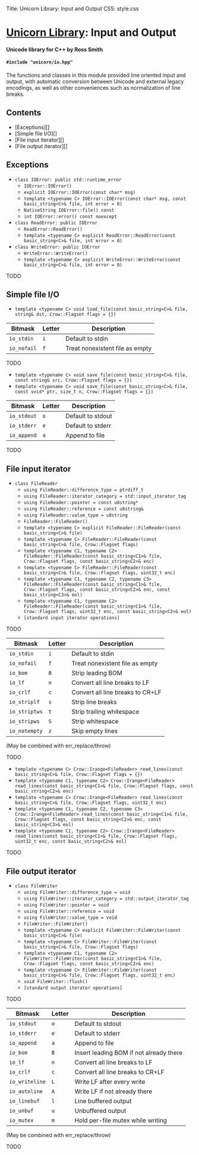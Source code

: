 Title: Unicorn Library: Input and Output
CSS: style.css

# [Unicorn Library](index.html): Input and Output #

#### Unicode library for C++ by Ross Smith ####

#### `#include "unicorn/io.hpp"` ####

The functions and classes in this module provided line oriented input and
output, with automatic conversion between Unicode and external legacy
encodings, as well as other conveniences such as normalization of line breaks.

## Contents ##

* [Exceptions][]
* [Simple file I/O][]
* [File input iterator][]
* [File output iterator][]

## Exceptions ##

* `class IOError: public std::runtime_error`
    * `IOError::IOError()`
    * `explicit IOError::IOError(const char* msg)`
    * `template <typename C> IOError::IOError(const char* msg, const basic_string<C>& file, int error = 0)`
    * `NativeString IOError::file() const`
    * `int IOError::error() const noexcept`
* `class ReadError: public IOError`
    * `ReadError::ReadError()`
    * `template <typename C> explicit ReadError::ReadError(const basic_string<C>& file, int error = 0)`
* `class WriteError: public IOError`
    * `WriteError::WriteError()`
    * `template <typename C> explicit WriteError::WriteError(const basic_string<C>& file, int error = 0)`

TODO

## Simple file I/O ##

* `template <typename C> void load_file(const basic_string<C>& file, string& dst, Crow::Flagset flags = {})`

Bitmask      | Letter  | Description
-------      | ------  | -----------
`io_stdin`   | `i`     | Default to stdin
`io_nofail`  | `f`     | Treat nonexistent file as empty

TODO

* `template <typename C> void save_file(const basic_string<C>& file, const string& src, Crow::Flagset flags = {})`
* `template <typename C> void save_file(const basic_string<C>& file, const void* ptr, size_t n, Crow::Flagset flags = {})`

Bitmask      | Letter  | Description
-------      | ------  | -----------
`io_stdout`  | `o`     | Default to stdout
`io_stderr`  | `e`     | Default to stderr
`io_append`  | `a`     | Append to file

TODO

## File input iterator ##

* `class FileReader`
    * `using FileReader::difference_type = ptrdiff_t`
    * `using FileReader::iterator_category = std::input_iterator_tag`
    * `using FileReader::pointer = const u8string*`
    * `using FileReader::reference = const u8string&`
    * `using FileReader::value_type = u8string`
    * `FileReader::FileReader()`
    * `template <typename C> explicit FileReader::FileReader(const basic_string<C>& file)`
    * `template <typename C> FileReader::FileReader(const basic_string<C>& file, Crow::Flagset flags)`
    * `template <typename C1, typename C2> FileReader::FileReader(const basic_string<C1>& file, Crow::Flagset flags, const basic_string<C2>& enc)`
    * `template <typename C> FileReader::FileReader(const basic_string<C>& file, Crow::Flagset flags, uint32_t enc)`
    * `template <typename C1, typename C2, typename C3> FileReader::FileReader(const basic_string<C1>& file, Crow::Flagset flags, const basic_string<C2>& enc, const basic_string<C3>& eol)`
    * `template <typename C1, typename C2> FileReader::FileReader(const basic_string<C1>& file, Crow::Flagset flags, uint32_t enc, const basic_string<C2>& eol)`
    * `[standard input iterator operations]`

TODO

Bitmask        | Letter  | Description
-------        | ------  | -----------
`io_stdin`     | `i`     | Default to stdin
`io_nofail`    | `f`     | Treat nonexistent file as empty
`io_bom`       | `B`     | Strip leading BOM
`io_lf`        | `n`     | Convert all line breaks to LF
`io_crlf`      | `c`     | Convert all line breaks to CR+LF
`io_striplf`   | `s`     | Strip line breaks
`io_striptws`  | `t`     | Strip trailing whitespace
`io_stripws`   | `S`     | Strip whitespace
`io_notempty`  | `z`     | Skip empty lines

(May be combined with err_replace/throw)

TODO

* `template <typename C> Crow::Irange<FileReader> read_lines(const basic_string<C>& file, Crow::Flagset flags = {})`
* `template <typename C1, typename C2> Crow::Irange<FileReader> read_lines(const basic_string<C1>& file, Crow::Flagset flags, const basic_string<C2>& enc)`
* `template <typename C> Crow::Irange<FileReader> read_lines(const basic_string<C>& file, Crow::Flagset flags, uint32_t enc)`
* `template <typename C1, typename C2, typename C3> Crow::Irange<FileReader> read_lines(const basic_string<C1>& file, Crow::Flagset flags, const basic_string<C2>& enc, const basic_string<C3>& eol)`
* `template <typename C1, typename C2> Crow::Irange<FileReader> read_lines(const basic_string<C1>& file, Crow::Flagset flags, uint32_t enc, const basic_string<C2>& eol)`

TODO

## File output iterator ##

* `class FileWriter`
    * `using FileWriter::difference_type = void`
    * `using FileWriter::iterator_category = std::output_iterator_tag`
    * `using FileWriter::pointer = void`
    * `using FileWriter::reference = void`
    * `using FileWriter::value_type = void`
    * `FileWriter::FileWriter()`
    * `template <typename C> explicit FileWriter::FileWriter(const basic_string<C>& file)`
    * `template <typename C> FileWriter::FileWriter(const basic_string<C>& file, Crow::Flagset flags)`
    * `template <typename C1, typename C2> FileWriter::FileWriter(const basic_string<C1>& file, Crow::Flagset flags, const basic_string<C2>& enc)`
    * `template <typename C> FileWriter::FileWriter(const basic_string<C>& file, Crow::Flagset flags, uint32_t enc)`
    * `void FileWriter::flush()`
    * `[standard output iterator operations]`

TODO

Bitmask         | Letter  | Description
-------         | ------  | -----------
`io_stdout`     | `o`     | Default to stdout
`io_stderr`     | `e`     | Default to stderr
`io_append`     | `a`     | Append to file
`io_bom`        | `B`     | Insert leading BOM if not already there
`io_lf`         | `n`     | Convert all line breaks to LF
`io_crlf`       | `c`     | Convert all line breaks to CR+LF
`io_writeline`  | `L`     | Write LF after every write
`io_autoline`   | `A`     | Write LF if not already there
`io_linebuf`    | `l`     | Line buffered output
`io_unbuf`      | `u`     | Unbuffered output
`io_mutex`      | `m`     | Hold per-file mutex while writing

(May be combined with err_replace/throw)

TODO

